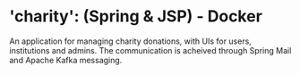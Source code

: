 # 'charity': (Spring & JSP) - Docker

An application for managing charity donations, with UIs for users, institutions and admins. The communication is acheived through Spring Mail and Apache Kafka messaging. 
